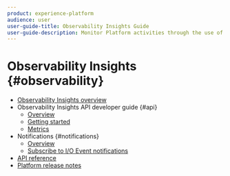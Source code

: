 ```yaml
---
product: experience-platform
audience: user
user-guide-title: Observability Insights Guide
user-guide-description: Monitor Platform activities through the use of statistical metrics and event notifications.
---
```


# Observability Insights {#observability}

* [Observability Insights overview](home.md)
* Observability Insights API developer guide {#api}
  * [Overview](api/overview.md)
  * [Getting started](api/getting-started.md)
  * [Metrics](api/metrics.md)
* Notifications {#notifications}
  * [Overview](notifications/overview.md)
  * [Subscribe to I/O Event notifications](notifications/subscribe.md)
* [API reference](https://www.adobe.io/apis/experienceplatform/home/api-reference.html#!acpdr/swagger-specs/observability-insights.yaml)
* [Platform release notes](https://www.adobe.com/go/platform-release-notes-en)